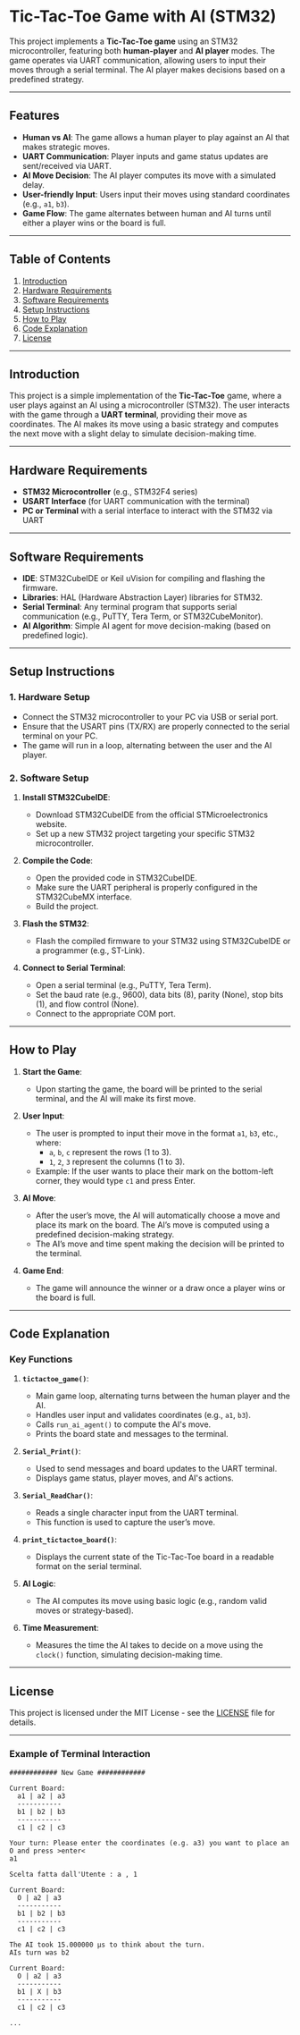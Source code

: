 # Tic-Tac-Toe Game with AI (STM32)

This project implements a **Tic-Tac-Toe game** using an STM32 microcontroller, featuring both **human-player** and **AI player** modes. The game operates via UART communication, allowing users to input their moves through a serial terminal. The AI player makes decisions based on a predefined strategy.

---

## Features

- **Human vs AI**: The game allows a human player to play against an AI that makes strategic moves.
- **UART Communication**: Player inputs and game status updates are sent/received via UART.
- **AI Move Decision**: The AI player computes its move with a simulated delay.
- **User-friendly Input**: Users input their moves using standard coordinates (e.g., `a1`, `b3`).
- **Game Flow**: The game alternates between human and AI turns until either a player wins or the board is full.

---

## Table of Contents

1. [Introduction](#introduction)
2. [Hardware Requirements](#hardware-requirements)
3. [Software Requirements](#software-requirements)
4. [Setup Instructions](#setup-instructions)
5. [How to Play](#how-to-play)
6. [Code Explanation](#code-explanation)
7. [License](#license)

---

## Introduction

This project is a simple implementation of the **Tic-Tac-Toe** game, where a user plays against an AI using a microcontroller (STM32). The user interacts with the game through a **UART terminal**, providing their move as coordinates. The AI makes its move using a basic strategy and computes the next move with a slight delay to simulate decision-making time.

---

## Hardware Requirements

- **STM32 Microcontroller** (e.g., STM32F4 series)
- **USART Interface** (for UART communication with the terminal)
- **PC or Terminal** with a serial interface to interact with the STM32 via UART

---

## Software Requirements

- **IDE**: STM32CubeIDE or Keil uVision for compiling and flashing the firmware.
- **Libraries**: HAL (Hardware Abstraction Layer) libraries for STM32.
- **Serial Terminal**: Any terminal program that supports serial communication (e.g., PuTTY, Tera Term, or STM32CubeMonitor).
- **AI Algorithm**: Simple AI agent for move decision-making (based on predefined logic).

---

## Setup Instructions

### 1. Hardware Setup

- Connect the STM32 microcontroller to your PC via USB or serial port.
- Ensure that the USART pins (TX/RX) are properly connected to the serial terminal on your PC.
- The game will run in a loop, alternating between the user and the AI player.

### 2. Software Setup

1. **Install STM32CubeIDE**:
   - Download STM32CubeIDE from the official STMicroelectronics website.
   - Set up a new STM32 project targeting your specific STM32 microcontroller.

2. **Compile the Code**:
   - Open the provided code in STM32CubeIDE.
   - Make sure the UART peripheral is properly configured in the STM32CubeMX interface.
   - Build the project.

3. **Flash the STM32**:
   - Flash the compiled firmware to your STM32 using STM32CubeIDE or a programmer (e.g., ST-Link).

4. **Connect to Serial Terminal**:
   - Open a serial terminal (e.g., PuTTY, Tera Term).
   - Set the baud rate (e.g., 9600), data bits (8), parity (None), stop bits (1), and flow control (None).
   - Connect to the appropriate COM port.

---

## How to Play

1. **Start the Game**:
   - Upon starting the game, the board will be printed to the serial terminal, and the AI will make its first move.

2. **User Input**:
   - The user is prompted to input their move in the format `a1`, `b3`, etc., where:
     - `a`, `b`, `c` represent the rows (1 to 3).
     - `1`, `2`, `3` represent the columns (1 to 3).
   - Example: If the user wants to place their mark on the bottom-left corner, they would type `c1` and press Enter.

3. **AI Move**:
   - After the user’s move, the AI will automatically choose a move and place its mark on the board. The AI’s move is computed using a predefined decision-making strategy.
   - The AI’s move and time spent making the decision will be printed to the terminal.

4. **Game End**:
   - The game will announce the winner or a draw once a player wins or the board is full.

---

## Code Explanation

### Key Functions

1. **`tictactoe_game()`**:
   - Main game loop, alternating turns between the human player and the AI.
   - Handles user input and validates coordinates (e.g., `a1`, `b3`).
   - Calls `run_ai_agent()` to compute the AI's move.
   - Prints the board state and messages to the terminal.

2. **`Serial_Print()`**:
   - Used to send messages and board updates to the UART terminal.
   - Displays game status, player moves, and AI's actions.

3. **`Serial_ReadChar()`**:
   - Reads a single character input from the UART terminal.
   - This function is used to capture the user’s move.

4. **`print_tictactoe_board()`**:
   - Displays the current state of the Tic-Tac-Toe board in a readable format on the serial terminal.

5. **AI Logic**:
   - The AI computes its move using basic logic (e.g., random valid moves or strategy-based).

6. **Time Measurement**:
   - Measures the time the AI takes to decide on a move using the `clock()` function, simulating decision-making time.

---

## License

This project is licensed under the MIT License - see the [LICENSE](LICENSE) file for details.

---

### Example of Terminal Interaction

```
############ New Game ############

Current Board:
  a1 | a2 | a3
  -----------
  b1 | b2 | b3
  -----------
  c1 | c2 | c3

Your turn: Please enter the coordinates (e.g. a3) you want to place an O and press >enter<
a1

Scelta fatta dall'Utente : a , 1

Current Board:
  O | a2 | a3
  -----------
  b1 | b2 | b3
  -----------
  c1 | c2 | c3

The AI took 15.000000 μs to think about the turn.
AIs turn was b2

Current Board:
  O | a2 | a3
  -----------
  b1 | X | b3
  -----------
  c1 | c2 | c3

...
```
